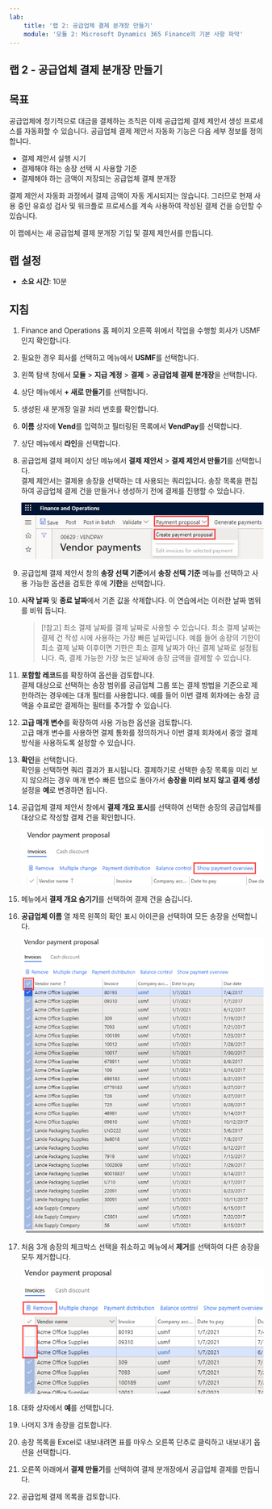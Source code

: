 ```yaml
---
lab:
    title: '랩 2: 공급업체 결제 분개장 만들기'
    module: '모듈 2: Microsoft Dynamics 365 Finance의 기본 사항 파악'
---
```


## 랩 2 - 공급업체 결제 분개장 만들기

## 목표

공급업체에 정기적으로 대금을 결제하는 조직은 이제 공급업체 결제 제안서 생성 프로세스를 자동화할 수 있습니다. 공급업체 결제 제안서 자동화 기능은 다음 세부 정보를 정의합니다.

- 결제 제안서 실행 시기
- 결제해야 하는 송장 선택 시 사용할 기준
- 결제해야 하는 금액이 저장되는 공급업체 결제 분개장

결제 제안서 자동화 과정에서 결제 금액이 자동 게시되지는 않습니다. 그러므로 현재 사용 중인 유효성 검사 및 워크플로 프로세스를 계속 사용하여 작성된 결제 건을 승인할 수 있습니다.

이 랩에서는 새 공급업체 결제 분개장 기입 및 결제 제안서를 만듭니다.

## 랩 설정

   - **소요 시간**: 10분

## 지침

1. Finance and Operations 홈 페이지 오른쪽 위에서 작업을 수행할 회사가 USMF인지 확인합니다.

1. 필요한 경우 회사를 선택하고 메뉴에서 **USMF**를 선택합니다.

1. 왼쪽 탐색 창에서 **모듈** > **지급 계정** > **결제** > **공급업체 결제 분개장**을 선택합니다.

1. 상단 메뉴에서 **+ 새로 만들기**를 선택합니다.

1. 생성된 새 분개장 일괄 처리 번호를 확인합니다.

1. **이름** 상자에 **Vend**를 입력하고 필터링된 목록에서 **VendPay**를 선택합니다.

1. 상단 메뉴에서 **라인**을 선택합니다.

1. 공급업체 결제 페이지 상단 메뉴에서 **결제 제안서** > **결제 제안서 만들기**를 선택합니다.  
    결제 제안서는 결제용 송장을 선택하는 데 사용되는 쿼리입니다. 송장 목록을 편집하여 공급업체 결제 건을 만들거나 생성하기 전에 결제를 진행할 수 있습니다.

    ![결제 제안서 및 결제 제안서 만들기가 강조 표시되어 있는 공급업체 결제 페이지가 표시된 화면 이미지](./media/lp2-m4-vendor-payment-proposal.png)

1. 공급업체 결제 제안서 창의 **송장 선택 기준**에서 **송장 선택 기준** 메뉴를 선택하고 사용 가능한 옵션을 검토한 후에 **기한**을 선택합니다.

1. **시작 날짜** 및 **종료 날짜**에서 기존 값을 삭제합니다. 이 연습에서는 이러한 날짜 범위를 비워 둡니다.

    >[!참고] 최소 결제 날짜를 결제 날짜로 사용할 수 있습니다. 최소 결제 날짜는 결제 건 작성 시에 사용하는 가장 빠른 날짜입니다. 예를 들어 송장의 기한이 최소 결제 날짜 이후이면 기한은 최소 결제 날짜가 아닌 결제 날짜로 설정됩니다. 즉, 결제 가능한 가장 늦은 날짜에 송장 금액을 결제할 수 있습니다.

1. **포함할 레코드**를 확장하여 옵션을 검토합니다.  
    결제 대상으로 선택하는 송장 범위를 공급업체 그룹 또는 결제 방법을 기준으로 제한하려는 경우에는 대개 필터를 사용합니다. 예를 들어 이번 결제 회차에는 송장 금액을 수표로만 결제하는 필터를 추가할 수 있습니다.

1. **고급 매개 변수**를 확장하여 사용 가능한 옵션을 검토합니다.  
    고급 매개 변수를 사용하면 결제 통화를 정의하거나 이번 결제 회차에서 중앙 결제 방식을 사용하도록 설정할 수 있습니다.

1. **확인**을 선택합니다.  
    확인을 선택하면 쿼리 결과가 표시됩니다. 결제하기로 선택한 송장 목록을 미리 보지 않으려는 경우 매개 변수 빠른 탭으로 돌아가서 **송장을 미리 보지 않고 결제 생성** 설정을 **예**로 변경하면 됩니다.

1. 공급업체 결제 제안서 창에서 **결제 개요 표시**를 선택하여 선택한 송장의 공급업체를 대상으로 작성할 결제 건을 확인합니다.

    ![결제 개요 표시 메뉴가 강조 표시된 공급업체 결제 제안서가 표시되어 있는 화면 이미지](./media/lp2-m4-vendor-payment-proposal-complete-query.png)

1. 메뉴에서 **결제 개요 숨기기**를 선택하여 결제 건을 숨깁니다.

1. **공급업체 이름** 열 제목 왼쪽의 확인 표시 아이콘을 선택하여 모든 송장을 선택합니다.

    ![모든 송장이 선택되어 있는 화면 이미지](./media/lp2-m4-vendor-payment-proposal-select-all.png)

1. 처음 3개 송장의 체크박스 선택을 취소하고 메뉴에서 **제거**를 선택하여 다른 송장을 모두 제거합니다.

    ![선택한 항목 및 제거 메뉴 옵션이 강조 표시되어 있는 공급업체 결제 제안서 페이지가 표시된 스크린샷](./media/lp2-m4-vendor-payment-proposal-remove-selected-invoices.png)

1. 대화 상자에서 **예**를 선택합니다.

1. 나머지 3개 송장을 검토합니다.

1. 송장 목록을 Excel로 내보내려면 표를 마우스 오른쪽 단추로 클릭하고 내보내기 옵션을 선택합니다.

1. 오른쪽 아래에서 **결제 만들기**를 선택하여 결제 분개장에서 공급업체 결제를 만듭니다.

1. 공급업체 결제 목록을 검토합니다.
